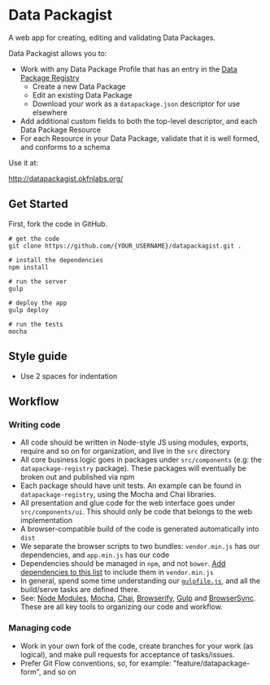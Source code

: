 # Data Packagist

A web app for creating, editing and validating Data Packages.

Data Packagist allows you to:

* Work with any Data Package Profile that has an entry in the [Data Package Registry](https://github.com/dataprotocols/registry)
    * Create a new Data Package
    * Edit an existing Data Package
    * Download your work as a `datapackage.json` descriptor for use elsewhere
* Add additional custom fields to both the top-level descriptor, and each Data Package Resource
* For each Resource in your Data Package, validate that it is well formed, and conforms to a schema

Use it at:

http://datapackagist.okfnlabs.org/

## Get Started

First, fork the code in GitHub.

```
# get the code
git clone https://github.com/{YOUR_USERNAME}/datapackagist.git .

# install the dependencies
npm install

# run the server
gulp

# deploy the app
gulp deploy

# run the tests
mocha
```

## Style guide

* Use 2 spaces for indentation

## Workflow

### Writing code

* All code should be written in Node-style JS using modules, exports, require and so on for organization, and live in the `src` directory
* All core business logic goes in packages under `src/components` (e.g: the `datapackage-registry` package). These packages will eventually be broken out and published via npm
* Each package should have unit tests. An example can be found in `datapackage-registry`, using the Mocha and Chai libraries.
* All presentation and glue code for the web interface goes under `src/components/ui`. This should only be code that belongs to the web implementation
* A browser-compatible build of the code is generated automatically into `dist`
* We separate the browser scripts to two bundles: `vendor.min.js` has our dependencies, and `app.min.js` has our code
* Dependencies should be managed in `npm`, and not `bower`. [Add dependencies to this list](https://github.com/okfn/datapackagist/blob/master/gulpfile.js#L23) to include them in `vendor.min.js`
* In general, spend some time understanding our [`gulpfile.js`](https://github.com/okfn/datapackagist/blob/master/gulpfile.js), and all the build/serve tasks are defined there.
* See: [Node Modules](https://nodejs.org/api/modules.html), [Mocha](http://mochajs.org/), [Chai](http://chaijs.com/), [Browserify](http://browserify.org/), [Gulp](http://gulpjs.com/) and [BrowserSync](http://www.browsersync.io/). These are all key tools to organizing our code and workflow.


### Managing code

* Work in your own fork of the code, create branches for your work (as logical), and make pull requests for acceptance of tasks/issues.
* Prefer Git Flow conventions, so, for example: "feature/datapackage-form", and so on
